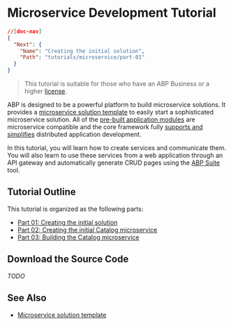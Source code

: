 # Microservice Development Tutorial

````json
//[doc-nav]
{
  "Next": {
    "Name": "Creating the initial solution",
    "Path": "tutorials/microservice/part-01"
  }
}
````

> This tutorial is suitable for those who have an ABP Business or a higher [license](https://abp.io/pricing).

ABP is designed to be a powerful platform to build microservice solutions. It provides a [microservice solution template](../../solution-templates/microservice/index.md) to easily start a sophisticated microservice solution. All of the [pre-built application modules](../../modules/index.md) are microservice compatible and the core framework fully [supports and simplifies](../../framework/architecture/microservices/index.md) distributed application development.

In this tutorial, you will learn how to create services and communicate them. You will also learn to use these services from a web application through an API gateway and automatically generate CRUD pages using the [ABP Suite](../../suite/index.md) tool.

## Tutorial Outline

This tutorial is organized as the following parts:

* [Part 01: Creating the initial solution](part-01.md)
* [Part 02: Creating the initial Catalog microservice](part-02.md)
* [Part 03: Building the Catalog microservice](part-03.md)

## Download the Source Code

*TODO*

## See Also

* [Microservice solution template](../../solution-templates/microservice/index.md)
